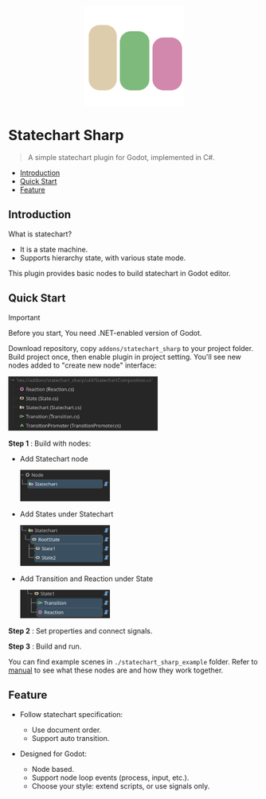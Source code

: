 <p align="center">
  <img src="./docs/asset/StatechartLogo.svg" height="200px" />
</p>

# Statechart Sharp

 > A simple statechart plugin for Godot, implemented in C#.

- [Introduction](#introduction)
- [Quick Start](#quick-start)
- [Feature](#feature)

## Introduction

What is statechart?

- It is a state machine.
- Supports hierarchy state, with various state mode.

This plugin provides basic nodes to build statechart in Godot editor.

## Quick Start

> [!IMPORTANT]
>
> Before you start, You need .NET-enabled version of Godot.

Download repository, copy `addons/statechart_sharp` to your project folder. Build project once, then enable plugin in project setting. You'll see new nodes added to "create new node" interface:

<img src="./docs/asset/ss_imported_nodes.png" alt="ss_imported_nodes" style="width:300px;"/>

**Step 1** : Build with nodes:

- Add Statechart node

  <img src="./docs/asset/ss_add_statechart.png" alt="ss_add_statechart" style="width:180px;"/>

- Add States under Statechart

  <img src="./docs/asset/ss_add_states.png" alt="ss_add_state" style="width:180px;"/>

- Add Transition and Reaction under State

  <img src="./docs/asset/ss_add_transition_&_reaction.png" alt="ss_add_transition" style="width:180px;"/>

**Step 2** : Set properties and connect signals.

**Step 3** : Build and run.

You can find example scenes in `./statechart_sharp_example` folder. Refer to [manual](./docs/manual.md) to see what these nodes are and how they work together.

## Feature

- Follow statechart specification:

  - Use document order.
  - Support auto transition.

- Designed for Godot:

  - Node based.
  - Support node loop events (process, input, etc.).
  - Choose your style: extend scripts, or use signals only.
